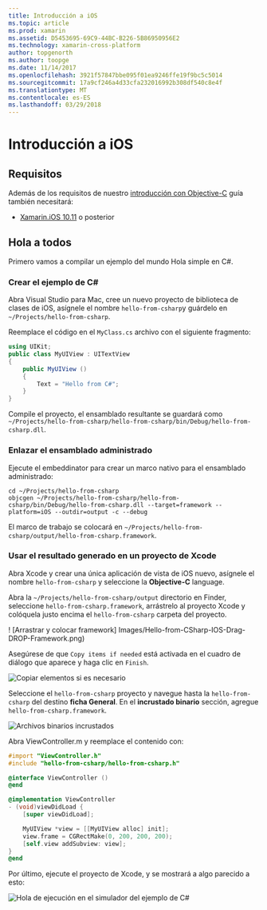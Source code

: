 ```yaml
---
title: Introducción a iOS
ms.topic: article
ms.prod: xamarin
ms.assetid: D5453695-69C9-44BC-B226-5B86950956E2
ms.technology: xamarin-cross-platform
author: topgenorth
ms.author: toopge
ms.date: 11/14/2017
ms.openlocfilehash: 3921f57847bbe095f01ea9246ffe19f9bc5c5014
ms.sourcegitcommit: 17a9cf246a4d33cfa232016992b308df540c8e4f
ms.translationtype: MT
ms.contentlocale: es-ES
ms.lasthandoff: 03/29/2018
---
```

# <a name="getting-started-with-ios"></a>Introducción a iOS


## <a name="requirements"></a>Requisitos

Además de los requisitos de nuestro [introducción con Objective-C](~/tools/dotnet-embedding/get-started/objective-c/index.md) guía también necesitará:

* [Xamarin.iOS 10.11](https://www.visualstudio.com/xamarin/) o posterior

## <a name="hello-world"></a>Hola a todos

Primero vamos a compilar un ejemplo del mundo Hola simple en C#.

### <a name="create-c-sample"></a>Crear el ejemplo de C#

Abra Visual Studio para Mac, cree un nuevo proyecto de biblioteca de clases de iOS, asígnele el nombre `hello-from-csharp`y guárdelo en `~/Projects/hello-from-csharp`.

Reemplace el código en el `MyClass.cs` archivo con el siguiente fragmento:

```csharp
using UIKit;
public class MyUIView : UITextView
{
    public MyUIView ()
    {
        Text = "Hello from C#";
    }
}
```

Compile el proyecto, el ensamblado resultante se guardará como `~/Projects/hello-from-csharp/hello-from-csharp/bin/Debug/hello-from-csharp.dll`.

### <a name="bind-the-managed-assembly"></a>Enlazar el ensamblado administrado

Ejecute el embeddinator para crear un marco nativo para el ensamblado administrado:

```shell
cd ~/Projects/hello-from-csharp
objcgen ~/Projects/hello-from-csharp/hello-from-csharp/bin/Debug/hello-from-csharp.dll --target=framework --platform=iOS --outdir=output -c --debug
```

El marco de trabajo se colocará en `~/Projects/hello-from-csharp/output/hello-from-csharp.framework`.

### <a name="use-the-generated-output-in-an-xcode-project"></a>Usar el resultado generado en un proyecto de Xcode

Abra Xcode y crear una única aplicación de vista de iOS nuevo, asígnele el nombre `hello-from-csharp` y seleccione la **Objective-C** language.

Abra la `~/Projects/hello-from-csharp/output` directorio en Finder, seleccione `hello-from-csharp.framework`, arrástrelo al proyecto Xcode y colóquela justo encima el `hello-from-csharp` carpeta del proyecto.

! [Arrastrar y colocar framework] Images/Hello-from-CSharp-IOS-Drag-DROP-Framework.png)

Asegúrese de que `Copy items if needed` está activada en el cuadro de diálogo que aparece y haga clic en `Finish`.

![Copiar elementos si es necesario](ios-images/hello-from-csharp-ios-copy-items-if-needed.png)

Seleccione el `hello-from-csharp` proyecto y navegue hasta la `hello-from-csharp` del destino **ficha General**. En el **incrustado binario** sección, agregue `hello-from-csharp.framework`.

![Archivos binarios incrustados](ios-images/hello-from-csharp-ios-embedded-binaries.png)

Abra ViewController.m y reemplace el contenido con:

```objective-c
#import "ViewController.h"
#include "hello-from-csharp/hello-from-csharp.h"

@interface ViewController ()
@end

@implementation ViewController
- (void)viewDidLoad {
    [super viewDidLoad];

    MyUIView *view = [[MyUIView alloc] init];
    view.frame = CGRectMake(0, 200, 200, 200);
    [self.view addSubview: view];
}
@end
```

Por último, ejecute el proyecto de Xcode, y se mostrará a algo parecido a esto:

![Hola de ejecución en el simulador del ejemplo de C#](ios-images/hello-from-csharp-ios.png)
